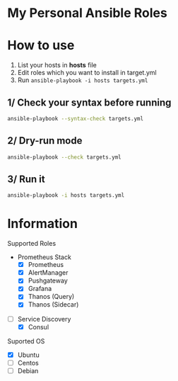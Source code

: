 My Personal Ansible Roles
===============

# How to use

1. List your hosts in **hosts** file
2. Edit roles which you want to install in target.yml
3. Run `ansible-playbook -i hosts targets.yml`

## 1/ Check your syntax before running

```bash
ansible-playbook --syntax-check targets.yml
```

## 2/ Dry-run mode

```bash
ansible-playbook --check targets.yml
```

## 3/ Run it

```bash
ansible-playbook -i hosts targets.yml
```

# Information

Supported Roles

- Prometheus Stack
  - [x] Prometheus
  - [x] AlertManager
  - [x] Pushgateway
  - [x] Grafana
  - [x] Thanos (Query)
  - [x] Thanos (Sidecar)
- [ ] Service Discovery
  - [x] Consul

Suported OS

- [x] Ubuntu
- [ ] Centos
- [ ] Debian
